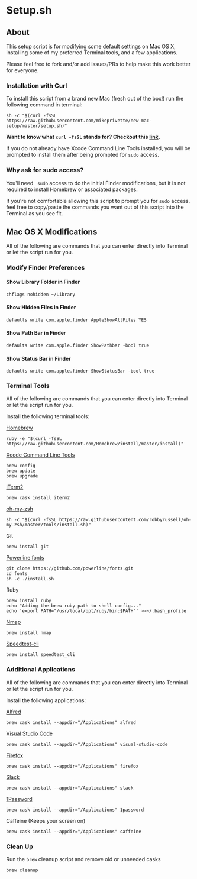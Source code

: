 # Setup.sh

## About

This setup script is for modifying some default settings on Mac OS X, installing some of my preferred Terminal tools, and a few applications.

Please feel free to fork and/or add issues/PRs to help make this work better for everyone.

### Installation with Curl

To install this script from a brand new Mac (fresh out of the box!) run the following command in terminal:

``` shell
sh -c "$(curl -fsSL https://raw.githubusercontent.com/mikeprivette/new-mac-setup/master/setup.sh)" 
```

**Want to know what ``` curl -fsSL ``` stands for? Checkout this [link](https://explainshell.com/explain?cmd=curl+-fsSL+example.org#).**

If you do not already have Xcode Command Line Tools installed, you will be prompted to install them after being prompted for ``` sudo ``` access.

### Why ask for sudo access?

You'll need ``` sudo``` access to do the initial Finder modifications, but it is not required to install Homebrew or associated packages. 

If you're not comfortable allowing this script to prompt you for ``` sudo ``` access, feel free to copy/paste the commands you want out of this script into the Terminal as you see fit.

## Mac OS X Modifications

All of the following are commands that you can enter directly into Terminal or let the script run for you.

### Modify Finder Preferences

#### Show Library Folder in Finder

``` shell
chflags nohidden ~/Library
```

#### Show Hidden Files in Finder

``` shell
defaults write com.apple.finder AppleShowAllFiles YES
```

#### Show Path Bar in Finder

``` shell
defaults write com.apple.finder ShowPathbar -bool true
```

#### Show Status Bar in Finder

``` shell
defaults write com.apple.finder ShowStatusBar -bool true
``` 

### Terminal Tools

All of the following are commands that you can enter directly into Terminal or let the script run for you. 

Install the following terminal tools:

[Homebrew](https://brew.sh/)

  ``` shell
  ruby -e "$(curl -fsSL https://raw.githubusercontent.com/Homebrew/install/master/install)" 
  ```

[Xcode Command Line Tools](https://developer.apple.com/library/archive/technotes/tn2339/_index.html#//apple_ref/doc/uid/DTS40014588-CH1-WHAT_IS_THE_COMMAND_LINE_TOOLS_PACKAGE_)

``` shell
brew config
brew update
brew upgrade
```

[iTerm2](https://www.iterm2.com/)

  ``` shell
  brew cask install iterm2 
  ```
  
[oh-my-zsh](https://ohmyz.sh/)

  ``` shell
  sh -c "$(curl -fsSL https://raw.githubusercontent.com/robbyrussell/oh-my-zsh/master/tools/install.sh)" 
  ```

Git

``` shell
brew install git
```

[Powerline fonts](https://github.com/powerline/fonts)

``` shell
git clone https://github.com/powerline/fonts.git
cd fonts
sh -c ./install.sh
```

Ruby

``` shell
brew install ruby
echo "Adding the brew ruby path to shell config..."
echo 'export PATH="/usr/local/opt/ruby/bin:$PATH"' >>~/.bash_profile
```

[Nmap](https://nmap.org/)

``` shell
brew install nmap
```

[Speedtest-cli](https://github.com/sivel/speedtest-cli)

``` shell
brew install speedtest_cli
```

### Additional Applications

All of the following are commands that you can enter directly into Terminal or let the script run for you.

Install the following applications:

[Alfred](https://www.alfredapp.com/)

``` shell
brew cask install --appdir="/Applications" alfred
```

[Visual Studio Code](https://code.visualstudio.com/)

``` shell
brew cask install --appdir="/Applications" visual-studio-code
```

[Firefox](https://www.mozilla.org/en-US/firefox/new/)

``` shell
brew cask install --appdir="/Applications" firefox
```

[Slack](https://slack.com/)

``` shell
brew cask install --appdir="/Applications" slack
```

[1Password](https://1password.com/)

``` shell
brew cask install --appdir="/Applications" 1password
```

Caffeine (Keeps your screen on)

``` shell
brew cask install --appdir="/Applications" caffeine
```

### Clean Up

Run the ``` brew ``` cleanup script and remove old or unneeded casks

``` shell
brew cleanup
```

